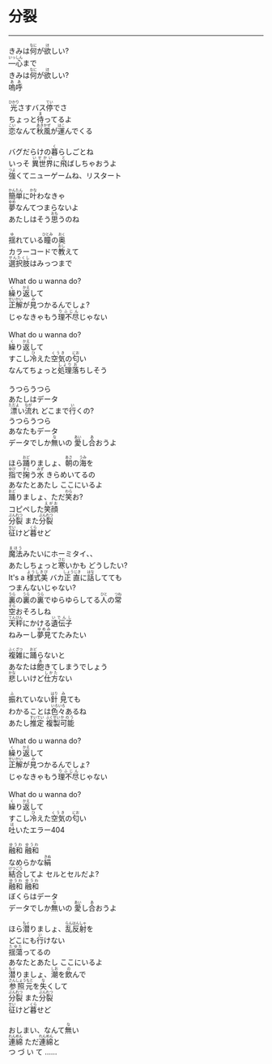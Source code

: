 # 分裂
---
<lyric>
きみは<ruby>何<rt>なに</rt></ruby>が<ruby>欲<rt>ほ</rt></ruby>しい?<br/>
<ruby>―<rt>いっ</rt></ruby><ruby>心<rt>しん</rt></ruby>まで<br/>
きみは<ruby>何<rt>なに</rt></ruby>が<ruby>欲<rt>ほ</rt></ruby>しい?<br/>
<ruby>嗚呼<rt>ああ</rt></ruby><br/>
<br/>
<ruby>光<rt>ひかり</rt></ruby>さすバス<ruby>停<rt>てい</rt></ruby>でさ<br/>
ちょっと<ruby>待<rt>ま</rt></ruby>ってるよ<br/>
<ruby>恋<rt>こい</rt></ruby>なんて<ruby>秋風<rt>あきかぜ</rt></ruby>が<ruby>運<rt>はこ</rt></ruby>んでくる<br/>
<br/>
バグだらけの<ruby>暮<rt>く</rt></ruby>らしごとね<br/>
いっそ <ruby>異世界<rt>いせかい</rt></ruby>に<ruby>飛<rt>と</rt></ruby>ばしちゃおうよ<br/>
<ruby>強<rt>つよ</rt></ruby>くてニューゲームね、リスタート<br/>
<br/>
<ruby>簡単<rt>かんたん</rt></ruby>に<ruby>叶<rt>かな</rt></ruby>わなきゃ<br/>
<ruby>夢<rt>ゆめ</rt></ruby>なんてつまらないよ<br/>
あたしはそう<ruby>思<rt>おも</rt></ruby>うのね<br/>
<br/>
<ruby>揺<rt>ゆ</rt></ruby>れている<ruby>瞳<rt>ひとみ</rt></ruby>の<ruby>奥<rt>おく</rt></ruby><br/>
カラーコードで<ruby>教<rt>おし</rt></ruby>えて<br/>
<ruby>選択肢<rt>せんたくし</rt></ruby>はみっつまで<br/>
<br/>
What do u wanna do?<br/>
<ruby>繰<rt>く</rt></ruby>り<ruby>返<rt>かえ</rt></ruby>して<br/>
<ruby>正解<rt>せいかい</rt></ruby>が<ruby>見<rt>み</rt></ruby>つかるんでしょ?<br/>
じゃなきゃもう<ruby>理不尽<rt>りふじん</rt></ruby>じゃない<br/>
<br/>
What do u wanna do?<br/>
<ruby>繰<rt>く</rt></ruby>り<ruby>返<rt>かえ</rt></ruby>して<br/>
すこし<ruby>冷<rt>ひ</rt></ruby>えた<ruby>空気<rt>くうき</rt></ruby>の<ruby>匂<rt>にお</rt></ruby>い<br/>
なんてちょっと<ruby>処理<rt>しょり</rt></ruby><ruby>落<rt>お</rt></ruby>ちしそう<br/>
<br/>
うつらうつら<br/>
あたしはデータ<br/>
<ruby>漂<rt>ただよ</rt></ruby>い<ruby>流<rt>なが</rt></ruby>れ どこまで<ruby>行<rt>い</rt></ruby>くの?<br/>
うつらうつら<br/>
あなたもデータ<br/>
データでしか<ruby>無<rt>な</rt></ruby>いの <ruby>愛<rt>あい</rt></ruby>し<ruby>合<rt>あ</rt></ruby>おうよ<br/>
<br/>
ほら<ruby>踊<rt>おど</rt></ruby>りましょ、<ruby>朝<rt>あさ</rt></ruby>の<ruby>海<rt>うみ</rt></ruby>を<br/>
<ruby>指<rt>ゆび</rt></ruby>で<ruby>掬<rt>すく</rt></ruby>う<ruby>水<rt>みず</rt></ruby> きらめいてるの<br/>
あなたとあたし ここにいるよ<br/>
<ruby>踊<rt>おど</rt></ruby>りましょ、ただ<ruby>笑<rt>わら</rt></ruby>お?<br/>
コピペした<ruby>笑顔<rt>えがお</rt></ruby><br/>
<ruby>分裂<rt>ぶんれつ</rt></ruby> また<ruby>分裂<rt>ぶんれつ</rt></ruby><br/>
<ruby>征<rt>せい</rt></ruby>けど<ruby>暮<rt>くら</rt></ruby>せど<br/>
<br/>
<ruby>魔法<rt>まほう</rt></ruby>みたいにホーミタイ、、<br/>
あたしちょっと<ruby>寒<rt>さむ</rt></ruby>いかも どうしたい?<br/>
It's a <ruby>様式美<rt>ようしきび</rt></ruby> バカ<ruby>正直<rt>しょうじき</rt></ruby>に<ruby>話<rt>はな</rt></ruby>してても<br/>
つまんないじゃない?<br/>
<ruby>裏<rt>うら</rt></ruby>の<ruby>裏<rt>うら</rt></ruby>の<ruby>裏<rt>うら</rt></ruby>でゆらゆらしてる<ruby>人<rt>ひと</rt></ruby>の<ruby>常<rt>つね</rt></ruby><br/>
<ruby>空<rt>そら</rt></ruby>おそろしね<br/>
<ruby>天秤<rt>てんびん</rt></ruby>にかける<ruby>遺伝子<rt>いでんし</rt></ruby><br/>
ねみーし<ruby>夢見<rt>ゆめみ</rt></ruby>てたみたい<br/>
<br/>
<ruby>複雑<rt>ふくざつ</rt></ruby>に<ruby>踊<rt>おど</rt></ruby>らないと<br/>
あなたは<ruby>飽<rt>あ</rt></ruby>きてしまうでしょう<br/>
<ruby>悲<rt>かな</rt></ruby>しいけど<ruby>仕方<rt>しかた</rt></ruby>ない<br/>
<br/>
<ruby>振<rt>ふ</rt></ruby>れていない<ruby>針<rt>はり</rt></ruby> <ruby>見<rt>み</rt></ruby>ても<br/>
わかることは<ruby>色々<rt>いろいろ</rt></ruby>あるね<br/>
あたし<ruby>推定<rt>すいてい</rt></ruby> <ruby>複製<rt>ふくせい</rt></ruby><ruby>可能<rt>かのう</rt></ruby><br/>
<br/>
What do u wanna do?<br/>
<ruby>繰<rt>く</rt></ruby>り<ruby>返<rt>かえ</rt></ruby>して<br/>
<ruby>正解<rt>せいかい</rt></ruby>が<ruby>見<rt>み</rt></ruby>つかるんでしょ?<br/>
じゃなきゃもう<ruby>理不尽<rt>りふじん</rt></ruby>じゃない<br/>
<br/>
What do u wanna do?<br/>
<ruby>繰<rt>く</rt></ruby>り<ruby>返<rt>かえ</rt></ruby>して<br/>
すこし<ruby>冷<rt>ひ</rt></ruby>えた<ruby>空気<rt>くうき</rt></ruby>の<ruby>匂<rt>にお</rt></ruby>い<br/>
<ruby>吐<rt>は</rt></ruby>いたエラー404<br/>
<br/>
<ruby>融和<rt>ゆうわ</rt></ruby> <ruby>融和<rt>ゆうわ</rt></ruby><br/>
なめらかな<ruby>絹<rt>きぬ</rt></ruby><br/>
<ruby>結合<rt>けつごう</rt></ruby>してよ セルとセルだよ?<br/>
<ruby>融和<rt>ゆうわ</rt></ruby> <ruby>融和<rt>ゆうわ</rt></ruby><br/>
ぼくらはデータ<br/>
データでしか<ruby>無<rt>な</rt></ruby>いの <ruby>愛<rt>あい</rt></ruby>し<ruby>合<rt>あ</rt></ruby>おうよ<br/>
<br/>
ほら<ruby>潜<rt>もぐ</rt></ruby>りましょ、<ruby>乱反射<rt>らんはんしゃ</rt></ruby>を<br/>
どこにも<ruby>行<rt>い</rt></ruby>けない<br/>
<ruby>揺蕩<rt>たゆた</rt></ruby>ってるの<br/>
あなたとあたし ここにいるよ<br/>
<ruby>潜<rt>もぐ</rt></ruby>りましょ、<ruby>潮<rt>しお</rt></ruby>を<ruby>飲<rt>の</rt></ruby>んで<br/>
<ruby>参照元<rt>さんしょうもと</rt></ruby>を<ruby>失<rt>な</rt></ruby>くして<br/>
<ruby>分裂<rt>ぶんれつ</rt></ruby> また<ruby>分裂<rt>ぶんれつ</rt></ruby><br/>
<ruby>征<rt>せい</rt></ruby>けど<ruby>暮<rt>くら</rt></ruby>せど<br/>
<br/>
おしまい、なんて<ruby>無<rt>な</rt></ruby>い<br/>
<ruby>連綿<rt>れんめん</rt></ruby> ただ<ruby>連綿<rt>れんめん</rt></ruby>と<br/>
つ づ い て ……<br/>
</lyric>
